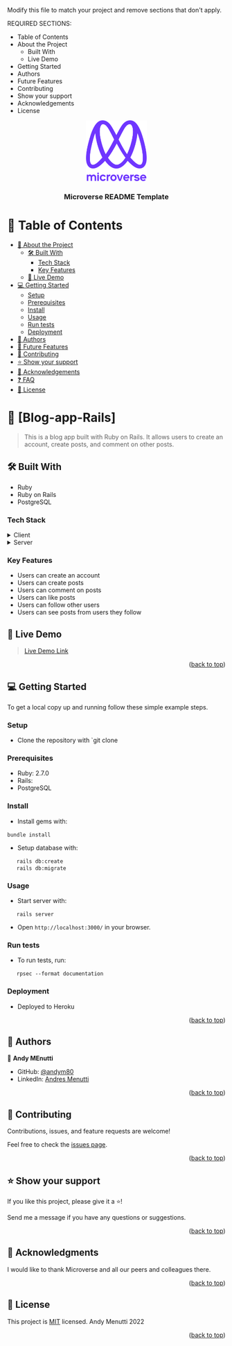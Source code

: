 <a name="readme-top"></a>

Modify this file to match your project and remove sections that don't apply.

REQUIRED SECTIONS:
- Table of Contents
- About the Project
  - Built With
  - Live Demo
- Getting Started
- Authors
- Future Features
- Contributing
- Show your support
- Acknowledgements
- License



<div align="center">

  <img src="murple_logo.png" alt="logo" width="140"  height="auto" />
  <br/>

  <h3><b>Microverse README Template</b></h3>

</div>


# 📗 Table of Contents

- [📖 About the Project](#about-project)
  - [🛠 Built With](#built-with)
    - [Tech Stack](#tech-stack)
    - [Key Features](#key-features)
  - [🚀 Live Demo](#live-demo)
- [💻 Getting Started](#getting-started)
  - [Setup](#setup)
  - [Prerequisites](#prerequisites)
  - [Install](#install)
  - [Usage](#usage)
  - [Run tests](#run-tests)
  - [Deployment](#triangular_flag_on_post-deployment)
- [👥 Authors](#authors)
- [🔭 Future Features](#future-features)
- [🤝 Contributing](#contributing)
- [⭐️ Show your support](#support)
- [🙏 Acknowledgements](#acknowledgements)
- [❓ FAQ](#faq)
- [📝 License](#license)


# 📖 [Blog-app-Rails] <a name="about-project"></a>

> This is a blog app built with Ruby on Rails. It allows users to create an account, create posts, and comment on other posts.

## 🛠 Built With <a name="built-with"></a>

+ Ruby
+ Ruby on Rails
+ PostgreSQL


### Tech Stack <a name="tech-stack"></a>

<details>
  <summary>Client</summary>
  <ul>
    <li><a href="https://rubyonrails.org/">Ruby on Rails</a></li>
  </ul>
</details>

<details>
  <summary>Server</summary>
  <ul>
    <li><a href="https://www.postgresql.org/">PostgreSQL</a></li>
  </ul>
</details>

### Key Features <a name="key-features"></a>

- Users can create an account
- Users can create posts
- Users can comment on posts
- Users can like posts
- Users can follow other users
- Users can see posts from users they follow


## 🚀 Live Demo <a name="live-demo"></a>

> [Live Demo Link](https://blog-app-rails.herokuapp.com/)


<p align="right">(<a href="#readme-top">back to top</a>)</p>


## 💻 Getting Started <a name="getting-started"></a>

To get a local copy up and running follow these simple example steps.

### Setup <a name="setup"></a>

- Clone the repository with `git clone

### Prerequisites <a name="prerequisites"></a>

- Ruby: 2.7.0
- Rails:
- PostgreSQL

### Install <a name="install"></a>

- Install gems with:

```
bundle install
```

- Setup database with:

```
   rails db:create
   rails db:migrate
```

### Usage <a name="usage"></a>

- Start server with:

```
   rails server
```

- Open `http://localhost:3000/` in your browser.

### Run tests <a name="run-tests"></a>

- To run tests, run:

```
   rpsec --format documentation
```

### Deployment <a name="triangular_flag_on_post-deployment"></a>

- Deployed to Heroku


<p align="right">(<a href="#readme-top">back to top</a>)</p>


## 👥 Authors <a name="authors"></a>

👤 **Andy MEnutti**

- GitHub: [@andym80](https://github.com/andym80)
- LinkedIn: [Andres Menutti](https://linkedin.com/in/andres-menutti)

<p align="right">(<a href="#readme-top">back to top</a>)</p>


## 🤝 Contributing <a name="contributing"></a>

Contributions, issues, and feature requests are welcome!

Feel free to check the [issues page](../../issues/).

<p align="right">(<a href="#readme-top">back to top</a>)</p>

## ⭐️ Show your support <a name="support"></a>

If you like this project, please give it a ⭐️!

Send me a message if you have any questions or suggestions.


<p align="right">(<a href="#readme-top">back to top</a>)</p>

## 🙏 Acknowledgments <a name="acknowledgements"></a>

I would like to thank Microverse and all our peers and colleagues there.

<p align="right">(<a href="#readme-top">back to top</a>)</p>


## 📝 License <a name="license"></a>

This project is [MIT](https://github.com/andym80/Blog-app-Rails/blob/4ea7ceaf93ece76ba539f342bc6e52afe073aeff/LICENSE) licensed.
Andy Menutti 2022


<p align="right">(<a href="#readme-top">back to top</a>)</p>
